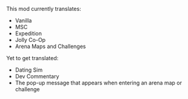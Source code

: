 This mod currently translates:

- Vanilla
- MSC
- Expedition
- Jolly Co-Op
- Arena Maps and Challenges


Yet to get translated:

- Dating Sim
- Dev Commentary
- The pop-up message that appears when entering an arena map or challenge
